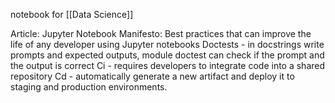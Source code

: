notebook for [[Data Science]]

Article: Jupyter Notebook Manifesto: Best practices that can improve the life of any developer using Jupyter notebooks
Doctests - in docstrings write prompts and expected outputs, module doctest can check if the prompt and the output is correct
Ci - requires developers to integrate code into a shared repository
Cd - automatically generate a new artifact and deploy it to staging and production environments.
